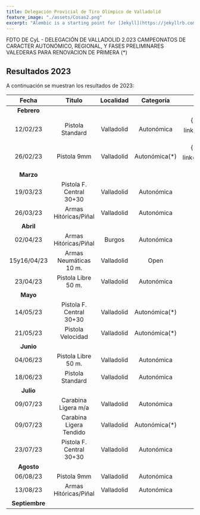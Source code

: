```yaml
---
title: Delegación Provicial de Tiro Olímpico de Valladolid
feature_image: "./assets/Cosas2.png"
excerpt: "Alembic is a starting point for [Jekyll](https://jekyllrb.com/) projects. Rather than starting from scratch, this boilerplate is designed to get the ball rolling immediately. Install it, configure it, tweak it, push it."
---
```


FDTO DE CyL - DELEGACIÓN DE VALLADOLID 2.023
CAMPEONATOS DE CARACTER AUTONÓMICO, REGIONAL, Y FASES PRELIMINARES 
VALEDERAS PARA RENOVACION DE PRIMERA (*)

## Resultados 2023

A continuación se muestran los resultados de 2023:

| Fecha       | Titulo                   | Localidad  | Categoría     | Resultados                                                                                       | 
|  :----:     |          :----:          |    :----:  |     :----:    |                                                :----:                                            |
| **Febrero** |                          |            |               |                                                                                                  |
| 12/02/23    | Pistola Standard         | Valladolid | Autonómica    | {% include button.html text="Acta ⬇️" link="./resultados/2023/1ps120223.pdf" color="#0366d6" %} |
| 26/02/23    | Pistola 9mm              | Valladolid | Autonómica(*) | {% include button.html text="Acta ⬇️" link="./resultados/2023/p9m260223.pdf" color="#0366d6" %} |
| **Marzo**       |                          |            |               |                                                                                              |
| 19/03/23        | Pistola F. Central 30+30 | Valladolid | Autonómica    |                                                                                              |
| 26/03/23        | Armas Hitóricas/Piñal    | Valladolid | Autonómica    |                                                                                              |
| **Abril**       |                          |            |               |                                                                                              |
| 02/04/23        | Armas Hitóricas/Piñal    | Burgos     | Autonómica    |                                                                                              |
| 15y16/04/23     | Armas Neumáticas 10 m.   | Valladolid | Open          |                                                                                              |
| 23/04/23        | Pistola Libre 50 m.      | Valladolid | Autonómica    |                                                                                              | 
| **Mayo**        |                          |            |               |                                                                                              | 
| 14/05/23        | Pistola F. Central 30+30 | Valladolid | Autonómica(*) |                                                                                              | 
| 21/05/23        | Pistola Velocidad        | Valladolid | Autonómica(*) |                                                                                              | 
| **Junio**       |                          |            |               |                                                                                              | 
| 04/06/23        | Pistola Libre 50 m.      | Valladolid | Autonómica    |                                                                                              | 
| 18/06/23        | Pistola Standard         | Valladolid | Autonómica    |                                                                                              |
| **Julio**       |                          |            |               | 
| 09/07/23        | Carabina Ligera m/a      | Valladolid | Autonómica    |
| 09/07/23        | Carabina Ligera Tendido  | Valladolid | Autonómica(*) |
| 23/07/23        | Pistola F. Central 30+30 | Valladolid | Autonómica    |
| **Agosto**      |                          |            |               |
| 06/08/23        | Pistola 9mm              | Valladolid | Autonómica    |
| 13/08/23        | Armas Hitóricas/Piñal    | Valladolid | Autonómica    |
| **Septiembre**  |                          |            |               |


